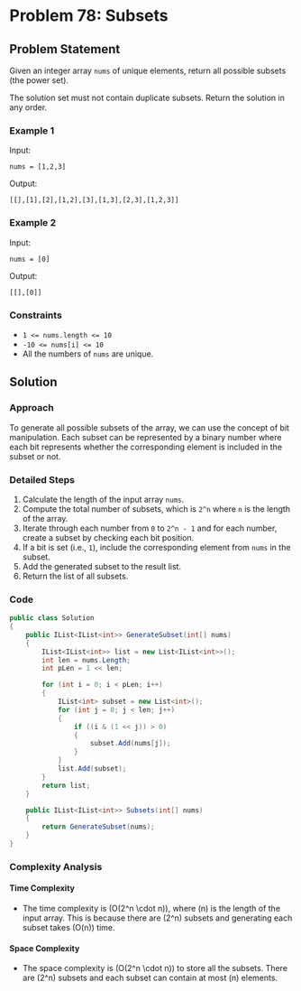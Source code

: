 # Problem 78: Subsets

## Problem Statement
Given an integer array `nums` of unique elements, return all possible subsets (the power set).

The solution set must not contain duplicate subsets. Return the solution in any order.

### Example 1

Input:
```
nums = [1,2,3]
```
Output:
```
[[],[1],[2],[1,2],[3],[1,3],[2,3],[1,2,3]]
```

### Example 2

Input:
```
nums = [0]
```
Output:
```
[[],[0]]
```

### Constraints
- `1 <= nums.length <= 10`
- `-10 <= nums[i] <= 10`
- All the numbers of `nums` are unique.

## Solution

### Approach
To generate all possible subsets of the array, we can use the concept of bit manipulation. Each subset can be represented by a binary number where each bit represents whether the corresponding element is included in the subset or not.

### Detailed Steps
1. Calculate the length of the input array `nums`.
2. Compute the total number of subsets, which is `2^n` where `n` is the length of the array.
3. Iterate through each number from `0` to `2^n - 1` and for each number, create a subset by checking each bit position.
4. If a bit is set (i.e., `1`), include the corresponding element from `nums` in the subset.
5. Add the generated subset to the result list.
6. Return the list of all subsets.

### Code

```csharp
public class Solution 
{
    public IList<IList<int>> GenerateSubset(int[] nums)
    {
        IList<IList<int>> list = new List<IList<int>>();
        int len = nums.Length;
        int pLen = 1 << len;

        for (int i = 0; i < pLen; i++)
        {
            IList<int> subset = new List<int>();
            for (int j = 0; j < len; j++)
            {
                if ((i & (1 << j)) > 0)
                {
                    subset.Add(nums[j]);
                }
            }
            list.Add(subset);
        }
        return list;
    }

    public IList<IList<int>> Subsets(int[] nums) 
    {
        return GenerateSubset(nums);
    }
}
```

### Complexity Analysis

#### Time Complexity
- The time complexity is \(O(2^n \cdot n)\), where \(n\) is the length of the input array. This is because there are \(2^n\) subsets and generating each subset takes \(O(n)\) time.

#### Space Complexity
- The space complexity is \(O(2^n \cdot n)\) to store all the subsets. There are \(2^n\) subsets and each subset can contain at most \(n\) elements.
```
